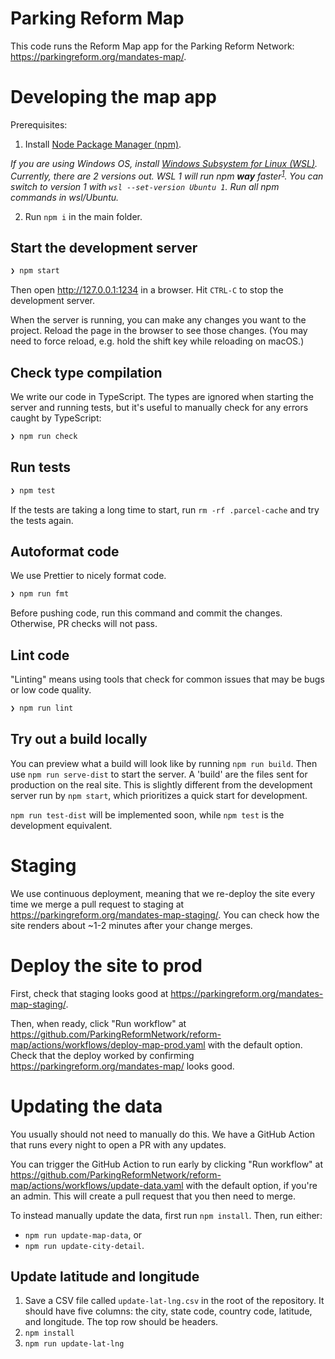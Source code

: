 # Parking Reform Map

This code runs the Reform Map app for the Parking Reform Network: https://parkingreform.org/mandates-map/.

# Developing the map app

Prerequisites:

1. Install [Node Package Manager (npm)](https://nodejs.dev/en/download/).

_If you are using Windows OS, install [Windows Subsystem for Linux (WSL)](https://learn.microsoft.com/en-us/windows/wsl/install). Currently, there are 2 versions out. WSL 1 will run npm **way** faster<sup>[1](https://stackoverflow.com/questions/68972448/why-is-wsl-extremely-slow-when-compared-with-native-windows-npm-yarn-processing)</sup>. You can switch to version 1 with `wsl --set-version Ubuntu 1`. Run all npm commands in wsl/Ubuntu._

2. Run `npm i` in the main folder.

## Start the development server

```bash
❯ npm start
```

Then open http://127.0.0.1:1234 in a browser. Hit `CTRL-C` to stop the development server.

When the server is running, you can make any changes you want to the project. Reload the page in the browser to see those changes. (You may need to force reload, e.g. hold the shift key while reloading on macOS.)

## Check type compilation

We write our code in TypeScript. The types are ignored when starting the server and running tests, but it's useful to manually check for any errors caught by TypeScript:

```bash
❯ npm run check
```

## Run tests

```bash
❯ npm test
```

If the tests are taking a long time to start, run `rm -rf .parcel-cache` and try the tests again.

## Autoformat code

We use Prettier to nicely format code.

```bash
❯ npm run fmt
```

Before pushing code, run this command and commit the changes. Otherwise, PR checks will not pass.

## Lint code

"Linting" means using tools that check for common issues that may be bugs or low code quality.

```bash
❯ npm run lint
```

## Try out a build locally

You can preview what a build will look like by running `npm run build`. Then use `npm run serve-dist` to start the server. A 'build' are the files sent for production on the real site. This is slightly different from the development server run by `npm start`, which prioritizes a quick start for development.

`npm run test-dist` will be implemented soon, while `npm test` is the development equivalent.

# Staging

We use continuous deployment, meaning that we re-deploy the site every time we merge a pull request to staging at https://parkingreform.org/mandates-map-staging/. You can check how the site renders about ~1-2 minutes after your change merges.

# Deploy the site to prod

First, check that staging looks good at https://parkingreform.org/mandates-map-staging/.

Then, when ready, click "Run workflow" at https://github.com/ParkingReformNetwork/reform-map/actions/workflows/deploy-map-prod.yaml with the default option. Check that the deploy worked by confirming https://parkingreform.org/mandates-map/ looks good.

# Updating the data

You usually should not need to manually do this. We have a GitHub Action that runs every night to open a PR with any updates.

You can trigger the GitHub Action to run early by clicking "Run workflow" at https://github.com/ParkingReformNetwork/reform-map/actions/workflows/update-data.yaml with the default option, if you're an admin. This will create a pull request that you then need to merge.

To instead manually update the data, first run `npm install`. Then, run either:

- `npm run update-map-data`, or
- `npm run update-city-detail`.

## Update latitude and longitude

1. Save a CSV file called `update-lat-lng.csv` in the root of the repository. It should have five columns: the city, state code, country code, latitude, and longitude. The top row should be headers.
2. `npm install`
3. `npm run update-lat-lng`
